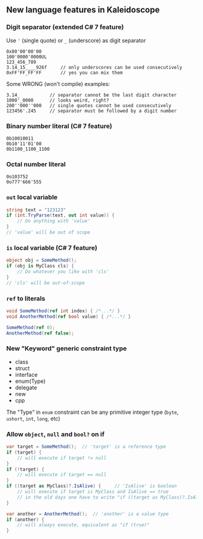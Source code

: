 ﻿## New language features in Kaleidoscope

### Digit separator (extended C# 7 feature)
Use `'` (single quote) or `_` (underscore) as digit separator

```
0x80'00'00'00
100'0000'0000UL
123_456_789
3.14_15____926f     // only underscores can be used consecutively
0xFF'FF_FF'FF       // yes you can mix them
```

Some WRONG (won't compile) examples:
```
3.14_           // separator cannot be the last digit character
1000'_0000      // looks weird, right?
200''000''000   // single quotes cannot be used consecutively
123456'.245     // separator must be followed by a digit number
```

### Binary number literal (C# 7 feature)
```
0b10010011
0b10'11'01'00
0b1100_1100_1100
```

### Octal number literal
```
0o103752
0o777'666'555
```

### `out` local variable
```C#
string text = "123123"
if (int.TryParse(text, out int value)) {
    // Do anything with 'value'
}
// 'value' will be out of scope
```

### `is` local variable (C# 7 feature)
```C#
object obj = SomeMethod();
if (obj is MyClass cls) {
    // Do whatever you like with 'cls'
}
// 'cls' will be out-of-scope
```

### `ref` to literals
```C#
void SomeMethod(ref int index) { /*...*/ }
void AnotherMethod(ref bool value) { /*...*/ }

SomeMethod(ref 0);
AnotherMethod(ref false);
```

### New "Keyword" generic constraint type
- class
- struct
- interface
- enum(Type)
- delegate
- new
- cpp

The "Type" in `enum` constraint can be any primitive integer type (`byte`, `ushort`, `int`, `long`, etc)

### Allow `object`, `null` and `bool?` on if
```C#
var target = SomeMethod();  // 'target' is a reference type
if (target) {
    // will execute if target != null
}
if (!target) {
    // will execute if target == null
}
if ((target as MyClass)?.IsAlive) {     // 'IsAlive' is boolean
    // will execute if target is MyClass and IsAlive == true
    // in the old days one have to write "if ((target as MyClass)?.IsAlive == true)"
}

var another = AnotherMethod();  // 'another' is a value type
if (another) {
    // will always execute, equivalent as "if (true)"
}
```
